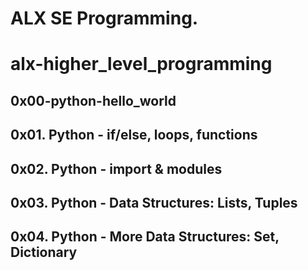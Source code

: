 # ALX SE Programming.
# alx-higher_level_programming
## 0x00-python-hello_world
## 0x01. Python - if/else, loops, functions
## 0x02. Python - import & modules
## 0x03. Python - Data Structures: Lists, Tuples
## 0x04. Python - More Data Structures: Set, Dictionary
